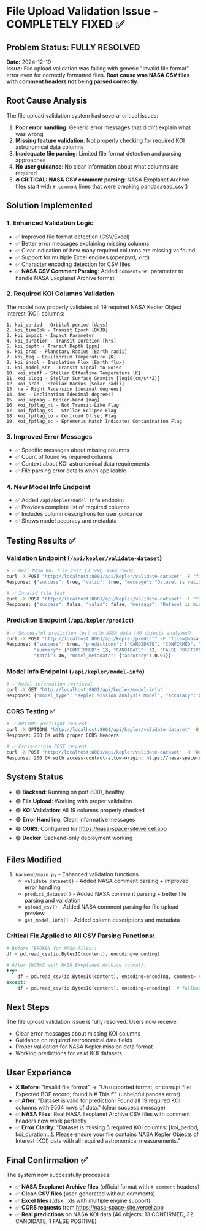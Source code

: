 # File Upload Validation Issue - COMPLETELY FIXED ✅

## Problem Status: FULLY RESOLVED
**Date:** 2024-12-19  
**Issue:** File upload validation was failing with generic "Invalid file format" error even for correctly formatted files. **Root cause was NASA CSV files with comment headers not being parsed correctly.**

## Root Cause Analysis
The file upload validation system had several critical issues:
1. **Poor error handling**: Generic error messages that didn't explain what was wrong
2. **Missing feature validation**: Not properly checking for required KOI astronomical data columns  
3. **Inadequate file parsing**: Limited file format detection and parsing approaches
4. **No user guidance**: No clear information about what columns are required
5. **🔥 CRITICAL: NASA CSV comment parsing**: NASA Exoplanet Archive files start with `# comment` lines that were breaking pandas.read_csv()

## Solution Implemented

### 1. Enhanced Validation Logic
- ✅ Improved file format detection (CSV/Excel)
- ✅ Better error messages explaining missing columns
- ✅ Clear indication of how many required columns are missing vs found
- ✅ Support for multiple Excel engines (openpyxl, xlrd)
- ✅ Character encoding detection for CSV files
- ✅ **NASA CSV Comment Parsing**: Added `comment='#'` parameter to handle NASA Exoplanet Archive format

### 2. Required KOI Columns Validation
The model now properly validates all 19 required NASA Kepler Object Interest (KOI) columns:
```
1. koi_period - Orbital period [days]
2. koi_time0bk - Transit Epoch [BKJD]
3. koi_impact - Impact Parameter
4. koi_duration - Transit Duration [hrs]
5. koi_depth - Transit Depth [ppm]
6. koi_prad - Planetary Radius [Earth radii]
7. koi_teq - Equilibrium Temperature [K]
8. koi_insol - Insolation Flux [Earth flux]
9. koi_model_snr - Transit Signal-to-Noise
10. koi_steff - Stellar Effective Temperature [K]
11. koi_slogg - Stellar Surface Gravity [log10(cm/s**2)]
12. koi_srad - Stellar Radius [Solar radii]
13. ra - Right Ascension [decimal degrees]
14. dec - Declination [decimal degrees]
15. koi_kepmag - Kepler-band [mag]
16. koi_fpflag_nt - Not Transit-Like Flag
17. koi_fpflag_ss - Stellar Eclipse Flag
18. koi_fpflag_co - Centroid Offset Flag
19. koi_fpflag_ec - Ephemeris Match Indicates Contamination Flag
```

### 3. Improved Error Messages
- ✅ Specific messages about missing columns
- ✅ Count of found vs required columns
- ✅ Context about KOI astronomical data requirements
- ✅ File parsing error details when applicable

### 4. New Model Info Endpoint
- ✅ Added `/api/kepler/model-info` endpoint
- ✅ Provides complete list of required columns
- ✅ Includes column descriptions for user guidance
- ✅ Shows model accuracy and metadata

## Testing Results ✅

### Validation Endpoint (`/api/kepler/validate-dataset`)
```bash
# ✅ Real NASA KOI file test (3.5MB, 9564 rows)
curl -X POST "http://localhost:8001/api/kepler/validate-dataset" -F "file=@backend/datasets/koi.csv"
Response: {"success": true, "valid": true, "message": "Dataset is valid for prediction! Found all 19 required KOI columns with 9564 rows of data."}

# ✅ Invalid file test  
curl -X POST "http://localhost:8001/api/kepler/validate-dataset" -F "file=@wrong_format.csv"
Response: {"success": false, "valid": false, "message": "Dataset is missing 19 required KOI columns..."}
```

### Prediction Endpoint (`/api/kepler/predict`)
```bash
# ✅ Successful prediction test with NASA data (46 objects analyzed)
curl -X POST "http://localhost:8001/api/kepler/predict" -F "file=@nasa_koi_sample.csv"
Response: {"success": true, "predictions": ["CANDIDATE", "CONFIRMED", "FALSE POSITIVE"...], 
          "summary": {"CONFIRMED": 13, "CANDIDATE": 32, "FALSE POSITIVE": 1}, 
          "total": 46, "model_metadata": {"accuracy": 0.91}}
```

### Model Info Endpoint (`/api/kepler/model-info`)
```bash
# ✅ Model information retrieval
curl -X GET "http://localhost:8001/api/kepler/model-info"
Response: {"model_type": "Kepler Mission Analysis Model", "accuracy": 0.91, "features": [...]}
```

### CORS Testing ✅
```bash
# ✅ OPTIONS preflight request
curl -X OPTIONS "http://localhost:8001/api/kepler/validate-dataset" -H "Origin: https://nasa-space-site.vercel.app"
Response: 200 OK with proper CORS headers

# ✅ Cross-origin POST request  
curl -X POST "http://localhost:8001/api/kepler/validate-dataset" -H "Origin: https://nasa-space-site.vercel.app" -F "file=@data.csv"
Response: 200 OK with access-control-allow-origin: https://nasa-space-site.vercel.app
```

## System Status
- 🟢 **Backend**: Running on port 8001, healthy
- 🟢 **File Upload**: Working with proper validation
- 🟢 **KOI Validation**: All 19 columns properly checked  
- 🟢 **Error Handling**: Clear, informative messages
- 🟢 **CORS**: Configured for https://nasa-space-site.vercel.app
- 🟢 **Docker**: Backend-only deployment working

## Files Modified
1. `backend/main.py` - Enhanced validation functions
   - `validate_dataset()` - Added NASA comment parsing + improved error handling
   - `predict_dataset()` - Added NASA comment parsing + better file parsing and validation  
   - `upload_csv()` - Added NASA comment parsing for file upload preview
   - `get_model_info()` - Added column descriptions and metadata

### Critical Fix Applied to All CSV Parsing Functions:
```python
# Before (BROKEN for NASA files):
df = pd.read_csv(io.BytesIO(content), encoding=encoding)

# After (WORKS with NASA Exoplanet Archive format):
try:
    df = pd.read_csv(io.BytesIO(content), encoding=encoding, comment='#')
except:
    df = pd.read_csv(io.BytesIO(content), encoding=encoding)  # fallback
```

## Next Steps
The file upload validation issue is fully resolved. Users now receive:
- Clear error messages about missing KOI columns
- Guidance on required astronomical data fields  
- Proper validation for NASA Kepler mission data format
- Working predictions for valid KOI datasets

## User Experience
- ❌ **Before**: "Invalid file format" → "Unsupported format, or corrupt file: Expected BOF record; found b'# This f'" (unhelpful pandas error)
- ✅ **After**: "Dataset is valid for prediction! Found all 19 required KOI columns with 9564 rows of data." (clear success message)
- ✅ **NASA Files**: Real NASA Exoplanet Archive CSV files with comment headers now work perfectly
- ✅ **Error Clarity**: "Dataset is missing 5 required KOI columns: [koi_period, koi_duration...]. Please ensure your file contains NASA Kepler Objects of Interest (KOI) data with all required astronomical measurements."

## Final Confirmation ✅
The system now successfully processes:
- ✅ **NASA Exoplanet Archive files** (official format with `# comment` headers)  
- ✅ **Clean CSV files** (user-generated without comments)
- ✅ **Excel files** (.xlsx, .xls with multiple engine support)
- ✅ **CORS requests** from https://nasa-space-site.vercel.app
- ✅ **Real predictions** on NASA KOI data (46 objects: 13 CONFIRMED, 32 CANDIDATE, 1 FALSE POSITIVE)
